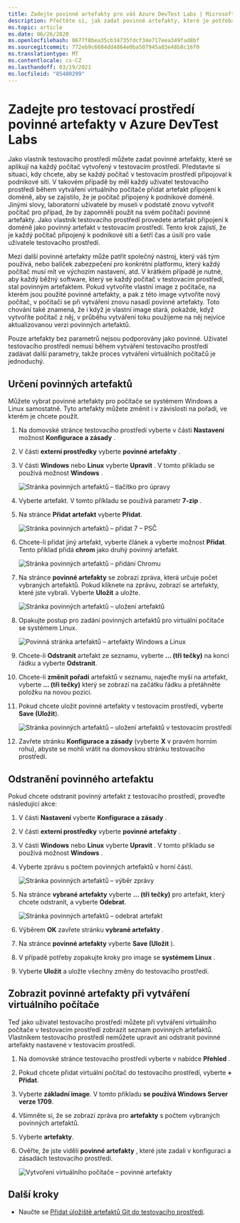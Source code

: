 ```yaml
---
title: Zadejte povinné artefakty pro váš Azure DevTest Labs | Microsoft Docs
description: Přečtěte si, jak zadat povinné artefakty, které je potřeba nainstalovat předtím, než nainstalujete jakékoli uživatelem vybrané artefakty na virtuální počítače (VM) v testovacím prostředí.
ms.topic: article
ms.date: 06/26/2020
ms.openlocfilehash: 0677f8bea35cb34735fdcf34e717eea349fad8bf
ms.sourcegitcommit: 772eb9c6684dd4864e0ba507945a83e48b8c16f0
ms.translationtype: MT
ms.contentlocale: cs-CZ
ms.lasthandoff: 03/19/2021
ms.locfileid: "85480299"
---
```

# <a name="specify-mandatory-artifacts-for-your-lab-in-azure-devtest-labs"></a>Zadejte pro testovací prostředí povinné artefakty v Azure DevTest Labs
Jako vlastník testovacího prostředí můžete zadat povinné artefakty, které se aplikují na každý počítač vytvořený v testovacím prostředí. Představte si situaci, kdy chcete, aby se každý počítač v testovacím prostředí připojoval k podnikové síti. V takovém případě by měl každý uživatel testovacího prostředí během vytváření virtuálního počítače přidat artefakt připojení k doméně, aby se zajistilo, že je počítač připojený k podnikové doméně. Jinými slovy, laboratorní uživatelé by museli v podstatě znovu vytvořit počítač pro případ, že by zapomněli použít na svém počítači povinné artefakty. Jako vlastník testovacího prostředí provedete artefakt připojení k doméně jako povinný artefakt v testovacím prostředí. Tento krok zajistí, že je každý počítač připojený k podnikové síti a šetří čas a úsilí pro vaše uživatele testovacího prostředí.
 
Mezi další povinné artefakty může patřit společný nástroj, který váš tým používá, nebo balíček zabezpečení pro konkrétní platformu, který každý počítač musí mít ve výchozím nastavení, atd. V krátkém případě je nutné, aby každý běžný software, který se každý počítač v testovacím prostředí, stal povinným artefaktem. Pokud vytvoříte vlastní image z počítače, na kterém jsou použité povinné artefakty, a pak z této image vytvoříte nový počítač, v počítači se při vytváření znovu nasadí povinné artefakty. Toto chování také znamená, že i když je vlastní image stará, pokaždé, když vytvoříte počítač z něj, v průběhu vytváření toku použijeme na něj nejvíce aktualizovanou verzi povinných artefaktů. 
 
Pouze artefakty bez parametrů nejsou podporovány jako povinné. Uživatel testovacího prostředí nemusí během vytváření testovacího prostředí zadávat další parametry, takže proces vytváření virtuálních počítačů je jednoduchý. 

## <a name="specify-mandatory-artifacts"></a>Určení povinných artefaktů
Můžete vybrat povinné artefakty pro počítače se systémem Windows a Linux samostatně. Tyto artefakty můžete změnit i v závislosti na pořadí, ve kterém je chcete použít. 

1. Na domovské stránce testovacího prostředí vyberte v části **Nastavení** možnost **Konfigurace a zásady** . 
3. V části **externí prostředky** vyberte **povinné artefakty** . 
4. V části **Windows** nebo **Linux** vyberte **Upravit** . V tomto příkladu se používá možnost **Windows** . 

    ![Stránka povinných artefaktů – tlačítko pro úpravy](media/devtest-lab-mandatory-artifacts/mandatory-artifacts-edit-button.png)
4. Vyberte artefakt. V tomto příkladu se používá parametr **7-zip** . 
5. Na stránce **Přidat artefakt** vyberte **Přidat**. 

    ![Stránka povinných artefaktů – přidat 7 – PSČ](media/devtest-lab-mandatory-artifacts/add-seven-zip.png)
6. Chcete-li přidat jiný artefakt, vyberte článek a vyberte možnost **Přidat**. Tento příklad přidá **chrom** jako druhý povinný artefakt.

    ![Stránka povinných artefaktů – přidání Chromu](media/devtest-lab-mandatory-artifacts/add-chrome.png)
7. Na stránce **povinné artefakty** se zobrazí zpráva, která určuje počet vybraných artefaktů. Pokud kliknete na zprávu, zobrazí se artefakty, které jste vybrali. Vyberte **Uložit** a uložte. 

    ![Stránka povinných artefaktů – uložení artefaktů](media/devtest-lab-mandatory-artifacts/save-artifacts.png)
8. Opakujte postup pro zadání povinných artefaktů pro virtuální počítače se systémem Linux. 
    
    ![Povinná stránka artefaktů – artefakty Windows a Linux](media/devtest-lab-mandatory-artifacts/windows-linux-artifacts.png)
9. Chcete-li **Odstranit** artefakt ze seznamu, vyberte **... (tři tečky)** na konci řádku a vyberte **Odstranit**. 
10. Chcete-li **změnit pořadí** artefaktů v seznamu, najeďte myší na artefakt, vyberte **... (tři tečky)** který se zobrazí na začátku řádku a přetáhněte položku na novou pozici. 
11. Pokud chcete uložit povinné artefakty v testovacím prostředí, vyberte **Save (Uložit**). 

    ![Stránka povinných artefaktů – uložení artefaktů v testovacím prostředí](media/devtest-lab-mandatory-artifacts/save-to-lab.png)
12. Zavřete stránku **Konfigurace a zásady** (vyberte **X** v pravém horním rohu), abyste se mohli vrátit na domovskou stránku testovacího prostředí.  

## <a name="delete-a-mandatory-artifact"></a>Odstranění povinného artefaktu
Pokud chcete odstranit povinný artefakt z testovacího prostředí, proveďte následující akce: 

1. V části **Nastavení** vyberte **Konfigurace a zásady** . 
2. V části **externí prostředky** vyberte **povinné artefakty** . 
3. V části **Windows** nebo **Linux** vyberte **Upravit** . V tomto příkladu se používá možnost **Windows** . 
4. Vyberte zprávu s počtem povinných artefaktů v horní části. 

    ![Stránka povinných artefaktů – výběr zprávy](media/devtest-lab-mandatory-artifacts/select-message-artifacts.png)
5. Na stránce **vybrané artefakty** vyberte **... (tři tečky)** pro artefakt, který chcete odstranit, a vyberte **Odebrat**. 
    
    ![Stránka povinných artefaktů – odebrat artefakt](media/devtest-lab-mandatory-artifacts/remove-artifact.png)
6. Výběrem **OK** zavřete stránku **vybrané artefakty** . 
7. Na stránce **povinné artefakty** vyberte **Save (Uložit** ).
8. V případě potřeby zopakujte kroky pro image se **systémem Linux** . 
9. Vyberte **Uložit** a uložte všechny změny do testovacího prostředí. 

## <a name="view-mandatory-artifacts-when-creating-a-vm"></a>Zobrazit povinné artefakty při vytváření virtuálního počítače
Teď jako uživatel testovacího prostředí můžete při vytváření virtuálního počítače v testovacím prostředí zobrazit seznam povinných artefaktů. Vlastníkem testovacího prostředí nemůžete upravit ani odstranit povinné artefakty nastavené v testovacím prostředí.

1. Na domovské stránce testovacího prostředí vyberte v nabídce **Přehled** .
2. Pokud chcete přidat virtuální počítač do testovacího prostředí, vyberte **+ Přidat**. 
3. Vyberte **základní image**. V tomto příkladu **se používá Windows Server verze 1709**.
4. Všimněte si, že se zobrazí zpráva pro **artefakty** s počtem vybraných povinných artefaktů. 
5. Vyberte **artefakty**. 
6. Ověřte, že jste viděli **povinné artefakty** , které jste zadali v konfiguraci a zásadách testovacího prostředí. 

    ![Vytvoření virtuálního počítače – povinné artefakty](media/devtest-lab-mandatory-artifacts/create-vm-artifacts.png)

## <a name="next-steps"></a>Další kroky
* Naučte se [Přidat úložiště artefaktů Git do testovacího prostředí](devtest-lab-add-artifact-repo.md).


